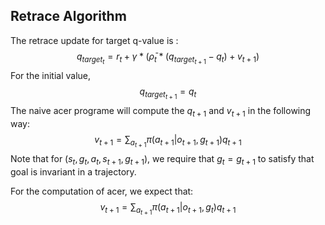 ## Retrace Algorithm

The retrace update for target q-value is :
$$
q_{target_t} = r_t + \gamma * (\bar \rho_t * (q_{target_{t+1}} -q_{t} ) + v_{t+1})
$$
For the initial value, 
$$
q_{target_{t+1}} = q_{t}
$$
The naive acer programe will compute the $q_{t+1}$ and $v_{t+1}$ in the following way:
$$
v_{t+1} = \sum_{a_{t+1}} \pi({a_{t+1}} | o_{t+1}, g_{t+1})q_{t+1}
$$
Note that for $(s_t, g_t, a_t, s_{t+1}, g_{t+1})$, we require that $g_t = g_{t+1}$ to satisfy that goal is invariant in a trajectory.

For the computation of acer, we expect that:
$$
v_{t+1} = \sum_{a_{t+1}} \pi({a_{t+1}}|o_{t+1}, g_t)q_{t+1}
$$
